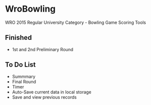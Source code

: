 # WroBowling
WRO 2015 Regular University Category - Bowling Game Scoring Tools

## Finished
- 1st and 2nd Preliminary Round

## To Do List
- Summmary
- Final Round
- Timer
- Auto-Save current data in local storage
- Save and view previous records